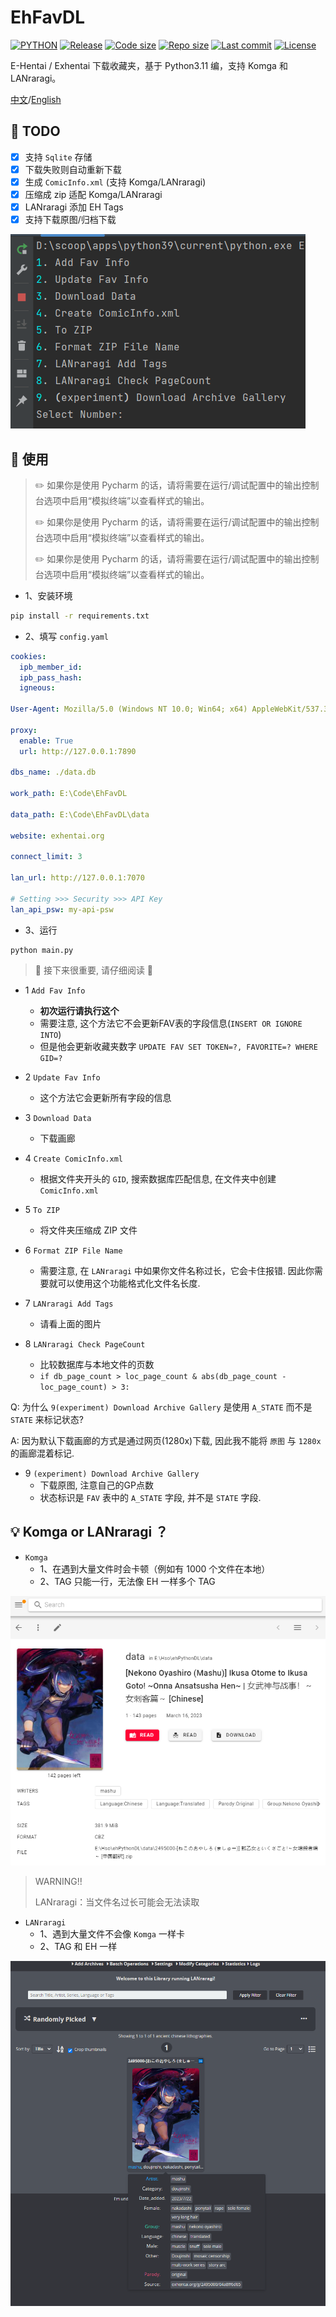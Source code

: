 # EhFavDL

[![PYTHON](https://img.shields.io/badge/Python-3.9-orange.svg)](https://www.python.org/)
[![Release](https://img.shields.io/github/v/release/eezd/EhFavDL)](https://github.com/eezd/EhFavDL/releases)
[![Code size](https://img.shields.io/github/languages/code-size/eezd/EhFavDL?color=blueviolet)](https://github.com/eezd/EhFavDL)
[![Repo size](https://img.shields.io/github/repo-size/eezd/EhFavDL?color=eb56fd)](https://github.com/eezd/EhFavDL)
[![Last commit](https://img.shields.io/github/last-commit/eezd/EhFavDL/main)](https://github.com/eezd/EhFavDL/commits/main)
[![License](https://img.shields.io/badge/license-MIT-yellowgreen.svg)](LICENSE)

E-Hentai / Exhentai 下载收藏夹，基于 Python3.11 编，支持 Komga 和 LANraragi。

[中文](README.md)/[English](README-EN.md)

## 📌 TODO

- [x] 支持 `Sqlite` 存储
- [x] 下载失败则自动重新下载
- [x] 生成 `ComicInfo.xml` (支持 Komga/LANraragi)
- [x] 压缩成 zip 适配 Komga/LANraragi
- [x] LANraragi 添加 EH Tags
- [x] 支持下载原图/归档下载

![img-main](img-main.png)

## 🔨 使用

> ✏️ 如果你是使用 Pycharm 的话，请将需要在运行/调试配置中的输出控制台选项中启用“模拟终端”以查看样式的输出。
>
> ✏️ 如果你是使用 Pycharm 的话，请将需要在运行/调试配置中的输出控制台选项中启用“模拟终端”以查看样式的输出。
>
> ✏️ 如果你是使用 Pycharm 的话，请将需要在运行/调试配置中的输出控制台选项中启用“模拟终端”以查看样式的输出。

- 1、安装环境

```bash
pip install -r requirements.txt
```

- 2、填写 `config.yaml`

```yaml
cookies:
  ipb_member_id:
  ipb_pass_hash:
  igneous:

User-Agent: Mozilla/5.0 (Windows NT 10.0; Win64; x64) AppleWebKit/537.36 (KHTML, like Gecko) Chrome/112.0.0.0 Safari/537.36

proxy:
  enable: True
  url: http://127.0.0.1:7890

dbs_name: ./data.db

work_path: E:\Code\EhFavDL

data_path: E:\Code\EhFavDL\data

website: exhentai.org

connect_limit: 3

lan_url: http://127.0.0.1:7070

# Setting >>> Security >>> API Key
lan_api_psw: my-api-psw
```

- 3、运行

```shell
python main.py
```

> 🔧 接下来很重要, 请仔细阅读 🔧

- 1 `Add Fav Info`
    - **初次运行请执行这个**
    - 需要注意, 这个方法它不会更新FAV表的字段信息(`INSERT OR IGNORE INTO`)
    - 但是他会更新收藏夹数字 `UPDATE FAV SET TOKEN=?, FAVORITE=? WHERE GID=?`

- 2 `Update Fav Info`
    - 这个方法它会更新所有字段的信息

- 3 `Download Data`
    - 下载画廊
- 4 `Create ComicInfo.xml`
    - 根据文件夹开头的 `GID`, 搜索数据库匹配信息, 在文件夹中创建 `ComicInfo.xml`
- 5 `To ZIP`
    - 将文件夹压缩成 ZIP 文件
- 6 `Format ZIP File Name`
    - 需要注意, 在 `LANraragi` 中如果你文件名称过长，它会卡住报错. 因此你需要就可以使用这个功能格式化文件名长度.
- 7 `LANraragi Add Tags`
    - 请看上面的图片
- 8 `LANraragi Check PageCount`
    - 比较数据库与本地文件的页数
    - `if db_page_count > loc_page_count & abs(db_page_count - loc_page_count) > 3:`

Q: 为什么 `9(experiment) Download Archive Gallery` 是使用 `A_STATE` 而不是 `STATE` 来标记状态?

A: 因为默认下载画廊的方式是通过网页(1280x)下载, 因此我不能将 `原图` 与 `1280x` 的画廊混着标记.

- 9 `(experiment) Download Archive Gallery`
    - 下载原图, 注意自己的GP点数
    - 状态标识是 `FAV` 表中的 `A_STATE` 字段, 并不是 `STATE` 字段.

## 💡 Komga or LANraragi ？

- `Komga`
    - 1、在遇到大量文件时会卡顿（例如有 1000 个文件在本地）
    - 2、TAG 只能一行，无法像 EH 一样多个 TAG

![img-Komga](img-Komga.png)

> WARNING!!
>
> LANraragi：当文件名过长可能会无法读取

- `LANraragi`
    - 1、遇到大量文件不会像 `Komga` 一样卡
    - 2、TAG 和 EH 一样

![img-LANraragi](img-LANraragi.png)
